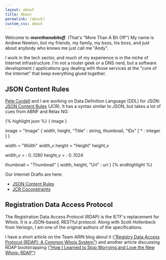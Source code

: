 ```yaml
---
layout: about
title: About
permalink: /about/
custom_css: about
---
```


Welcome to **_morethanabitoff_**. (That's "More Than A Bit Off") My name is Andrew Newton, but my friends, my family,
my boss, his boss, and just about anybody who knows me just call me "Andy".

I work in the tech sector, and much of my experience is in the niche of Internet infrastructure. I'm not a router geek or a DNS nerd, but a software development / applications guy dealing with those services at the "core of the Internet" that keep everything glued together.

## JSON Content Rules

[Pete Cordell](https://github.com/codalogic) and I are working on Data Definition Language (DDL) for JSON: [JSON Content Rules](http://codalogic.github.io/jcr/) (JCR). It has a syntax similar to JSON, but takes a lot of cues from ABNF and Relax NG:

{% highlight json %}
{ image }

 image = "Image" {
     width,
     height,
     "Title" : string,
     thumbnail,
     "IDs" [ * : integer ]
 }

 width = "Width" width_v
 height = "Height" height_v

 width_v = : 0..1280
 height_v = : 0..1024

 thumbnail = "Thumbnail" {
     width, height, "Url" : uri
 }
{% endhighlight %}

Our Internet Drafts are here:

* [JSON Content Rules](https://tools.ietf.org/html/draft-newton-json-content-rules-06)
* [JCR Coconstraints](https://tools.ietf.org/html/draft-cordell-jcr-co-constraints-00)

## Registration Data Access Protocol

The Registration Data Access Protocol (RDAP) is the IETF's replacement for Whois. It is a JSON-based, RESTful protocol. Along with Scott Hollenbeck from Verisign, I am one of the original authors of the specifications.

I have a short article on the Team ARIN blog about it (["Registry Data Access Protocol (RDAP): A Common Whois System"](http://teamarin.net/2015/06/22/registry-data-access-protocol-rdap-a-common-whois-system/)) and another article discussing RDAP bootstrapping (["How I Learned to Stop Worrying and Love the New Whois: RDAP"](http://teamarin.net/2016/02/11/how-i-learned-to-stop-worrying-and-love-the-new-whois-rdap/))
